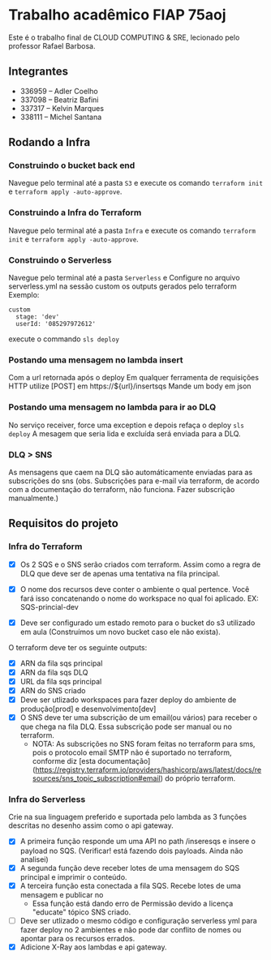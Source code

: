 # Trabalho acadêmico FIAP 75aoj

Este é o trabalho final de CLOUD COMPUTING & SRE, lecionado pelo professor Rafael Barbosa.

## Integrantes

* 336959 – Adler Coelho
* 337098 – Beatriz Bafini 
* 337317 – Kelvin Marques
* 338111 – Michel Santana

## Rodando a Infra

### Construindo o bucket back end

Navegue pelo terminal até a pasta `S3` e execute os comando `terraform init` e `terraform apply -auto-approve`.

### Construindo a Infra do Terraform

Navegue pelo terminal até a pasta `Infra` e execute os comando `terraform init` e `terraform apply -auto-approve`.

### Construindo o Serverless

Navegue pelo terminal até a pasta `Serverless` e 
Configure no arquivo serverless.yml na sessão custom os outputs gerados pelo terraform
Exemplo:
```
custom
  stage: 'dev'
  userId: '085297972612'
```

execute o commando `sls deploy` 

### Postando uma mensagem no lambda insert

Com a url retornada após o deploy
Em qualquer ferramenta de requisições HTTP utilize [POST] em https://${url}/insertsqs
Mande um body em json 

### Postando uma mensagem no lambda para ir ao DLQ

No serviço receiver, force uma exception e depois refaça o deploy
`sls deploy`
A mesagem que seria lida e excluída será enviada para a DLQ.

### DLQ > SNS

As mensagens que caem na DLQ são automáticamente enviadas para as subscrições do sns
(obs. Subscrições para e-mail via terraform, de acordo com a documentação do terraform, não funciona. 
Fazer subscrição manualmente.)

## Requisitos do projeto

### Infra do Terraform

* [x] Os 2 SQS e o SNS serão criados com terraform. Assim como a regra de DLQ que deve ser de
apenas uma tentativa na fila principal.

* [x] O nome dos recursos deve conter o ambiente o qual pertence. Você fará isso concatenando o
nome do workspace no qual foi aplicado. EX: SQS-princial-dev

* [x] Deve ser configurado um estado remoto para o bucket do s3 utilizado em aula (Construímos um novo bucket caso ele não exista).

O terraform deve ter os seguinte outputs:
  * [x] ARN da fila sqs principal
  * [x] ARN da fila sqs DLQ
  * [x] URL da fila sqs principal
  * [x] ARN do SNS criado
  * [x] Deve ser utlizado workspaces para fazer deploy do ambiente de produção[prod] e desenvolvimento[dev]
  * [x] O SNS deve ter uma subscrição de um email(ou vários) para receber o que chega na fila DLQ. Essa
subscrição pode ser manual ou no terraform.
    * NOTA: As subscrições no SNS foram feitas no terraform para sms, pois o protocolo email SMTP não é suportado no terraform, conforme diz [esta documentação] (https://registry.terraform.io/providers/hashicorp/aws/latest/docs/resources/sns_topic_subscription#email) do próprio terraform.

### Infra do Serverless

Crie na sua linguagem preferido e suportada pelo lambda as 3 funções descritas no desenho
assim como o api gateway.
  * [x] A primeira função responde um uma API no path /inseresqs e insere o payload no SQS. (Verificar! está fazendo dois payloads. Ainda não analisei)
  * [x] A segunda função deve receber lotes de uma mensagem do SQS principal e imprimir o
conteúdo.
  * [x] A terceira função esta conectada a fila SQS. Recebe lotes de uma mensagem e publicar no
    * Essa função está dando erro de Permissão devido a licença "educate"
tópico SNS criado.
  * [ ] Deve ser utlizado o mesmo código e configuração serverless yml para fazer deploy no 2
ambientes e não pode dar conflito de nomes ou apontar para os recursos errados.
  * [x] Adicione X-Ray aos lambdas e api gateway.
